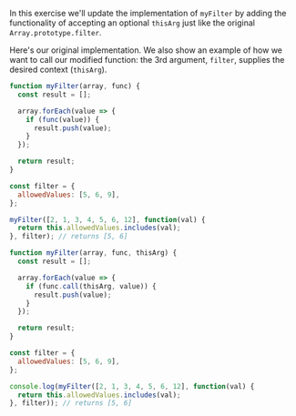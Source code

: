 In this exercise we'll update the implementation of `myFilter` by adding the functionality of accepting an optional `thisArg` just like the original `Array.prototype.filter`.

Here's our original implementation. We also show an example of how we want to call our modified function: the 3rd argument, `filter`, supplies the desired context (`thisArg`).

```js
function myFilter(array, func) {
  const result = [];

  array.forEach(value => {
    if (func(value)) {
      result.push(value);
    }
  });

  return result;
}

const filter = {
  allowedValues: [5, 6, 9],
};

myFilter([2, 1, 3, 4, 5, 6, 12], function(val) {
  return this.allowedValues.includes(val);
}, filter); // returns [5, 6]
```

```js
function myFilter(array, func, thisArg) {
  const result = [];

  array.forEach(value => {
    if (func.call(thisArg, value)) {
      result.push(value);
    }
  });

  return result;
}

const filter = {
  allowedValues: [5, 6, 9],
};

console.log(myFilter([2, 1, 3, 4, 5, 6, 12], function(val) {
  return this.allowedValues.includes(val);
}, filter)); // returns [5, 6]
```